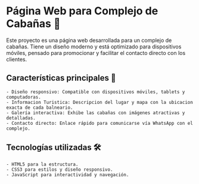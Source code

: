 # Página Web para Complejo de Cabañas 🏡

Este proyecto es una página web desarrollada para un complejo de cabañas. Tiene un diseño moderno y está optimizado para dispositivos móviles, pensado para promocionar y facilitar el contacto directo con los clientes.

## Características principales 🌟

    - Diseño responsivo: Compatible con dispositivos móviles, tablets y computadoras.
    - Informacion Turistica: Descripcion del lugar y mapa con la ubicacion exacta de cada balneario.
    - Galería interactiva: Exhibe las cabañas con imágenes atractivas y detalladas.
    - Contacto directo: Enlace rápido para comunicarse vía WhatsApp con el complejo.

## Tecnologías utilizadas 🛠️

    - HTML5 para la estructura.
    - CSS3 para estilos y diseño responsivo.
    - JavaScript para interactividad y navegación.
